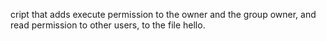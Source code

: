cript that adds execute permission to the owner and the group owner, and read permission to other users, to the file hello.

